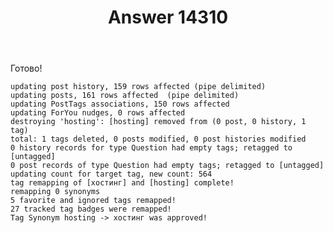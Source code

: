 ﻿---
title: "Answer 14310"
se.owner.user_id: 176217
se.owner.display_name: "αλεχολυτ"
se.owner.link: "https://ru.meta.stackoverflow.com/users/176217/%ce%b1%ce%bb%ce%b5%cf%87%ce%bf%ce%bb%cf%85%cf%84"
se.answer_id: 14310
se.question_id: 7193
se.post_type: answer
se.is_accepted: False
---
<p>Готово!</p>
<pre><code>updating post history, 159 rows affected (pipe delimited)
updating posts, 161 rows affected  (pipe delimited)
updating PostTags associations, 150 rows affected
updating ForYou nudges, 0 rows affected
destroying 'hosting': [hosting] removed from (0 post, 0 history, 1 tag)
total: 1 tags deleted, 0 posts modified, 0 post histories modified
0 history records for type Question had empty tags; retagged to [untagged]
0 post records of type Question had empty tags; retagged to [untagged]
updating count for target tag, new count: 564
tag remapping of [хостинг] and [hosting] complete!
remapping 0 synonyms
5 favorite and ignored tags remapped!
27 tracked tag badges were remapped!
Tag Synonym hosting -&gt; хостинг was approved!
</code></pre>
